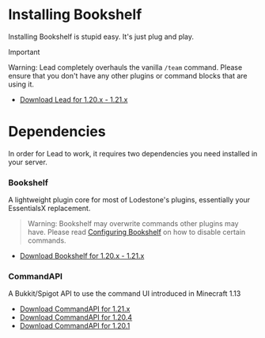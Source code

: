# Installing Bookshelf
Installing Bookshelf is stupid easy. It's just plug and play.

> [!IMPORTANT]
> Warning: Lead completely overhauls the vanilla `/team` command. Please ensure that you don't have any other plugins or command blocks that are using it.
- [Download Lead for 1.20.x - 1.21.x](https://lode.gg/plugins/lead/download/latest)

# Dependencies
In order for Lead to work, it requires two dependencies you need installed in your server.
### Bookshelf
A lightweight plugin core for most of Lodestone's plugins, essentially your EssentialsX replacement.

> Warning: Bookshelf may overwrite commands other plugins may have. Please read [Configuring Bookshelf](bookshelf/configuration.md) on how to disable certain commands.
- [Download Bookshelf for 1.20.x - 1.21.x](https://lode.gg/plugins/bookshelf/download/latest)

### CommandAPI
A Bukkit/Spigot API to use the command UI introduced in Minecraft 1.13 
  - [Download CommandAPI for 1.21.x](https://lode.gg/plugins/commandapi/1.21.1)
  - [Download CommandAPI for 1.20.4](https://lode.gg/plugins/commandapi/1.20.4)
  - [Download CommandAPI for 1.20.1](https://lode.gg/plugins/commandapi/1.20.1)